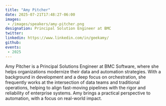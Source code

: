 ```yaml
---
title: "Amy Pitcher"
date: 2025-07-21T17:48:27-06:00
images: 
 - /images/speakers/amy-pitcher.png
designation: Principal Solution Engineer at BMC
twitter: 
linkedin: https://www.linkedin.com/in/geekamy/
github: 
events:
 - 2025
---
```


Amy Pitcher is a Principal Solutions Engineer at BMC Software, where she helps organizations modernize their data and automation strategies. With a background in development and a deep focus on orchestration, she frequently works at the intersection of data teams and traditional operations, helping to align fast-moving pipelines with the rigor and reliability of enterprise systems. Amy brings a practical perspective to automation, with a focus on real-world impact.


